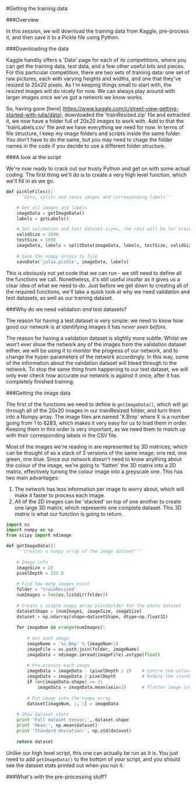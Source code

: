 #Getting the training data

###Overview

In this session, we will download the training data from Kaggle, pre-process it, and then save it to a Pickle file using Python.

###Downloading the data

Kaggle handily offers a 'Data' page for each of its competitions, where you can get the training data, test data, and a few other useful bits and pieces. For this particular competition, there are two sets of training data: one set of raw pictures, each with varying heights and widths, and one that they've resized to 20x20 pixels. As I'm keeping things small to start with, the resized images will do nicely for now. We can always play around with larger images once we've got a network we know works.

So, having gone [here] (https://www.kaggle.com/c/street-view-getting-started-with-julia/data), downloaded the 'trainResized.zip' file and extracted it, we now have a folder full of 20x20 images to work with. Add to that the 'trainLabels.csv' file and we have everything we need for now. In terms of file structure, I keep my image folders and scripts inside the same folder. You don't have to do the same, but you may need to chage the folder names in the code if you decide to use a different folder structure.

###A look at the script

We're now ready to crack out our trusty Python and get on with some actual coding. The first thing we'll do is to create a very high level function, which we'll fill in as we go.

```python
def pickleFiles():
	'''Gets, splits and saves images and corresponding labels'''

	# Get all images and labels
	imageData = getImageData()
	labels = getLabels()

	# Set validation and test dataset sizes, the rest will be for training (total images = 6283)
	validSize = 1000
	testSize = 1000
	imageData, labels = splitData(imageData, labels, testSize, validSize)
	
	# Save the numpy arrays to file
	saveData('julia.pickle', imageData, labels)
```

This is obviously not yet code that we can run - we still need to define all the functions we call. Nonetheless, it's still useful insofar as it gives us a clear idea of what we need to do. Just before we get down to creating all of the required functions, we'll take a quick look at why we need validation and test datasets, as well as our training dataset.

###Why do we need validation *and* test datasets?

The reason for having a test dataset is very simple: we need to know how good our network is at identifying images it has *never seen before*.

The reason for having a validation dataset is slightly more subtle. Whilst we won't ever show the network any of the images from the validation dataset either, we will be using it to monitor the progress of our network, and to change the hyper-parameters of the network accordingly. In this way, some of the information about the validation dataset will bleed through to the network. To stop the same thing from happening to our test dataset, we will only ever check how accurate our network is against it once, after it has completely finished training.

###Getting the image data

The first of the functions we need to define is ```getImageData()```, which will go through all of the 20x20 images in our trainResized folder, and turn them into a Numpy array. The image files are named 'X.Bmp' where X is a number going from 1 to 6283, which makes it very easy for us to load them in order. Keeping them in this order is very important, as we need them to match up with their corresponding labels in the CSV file.

Most of the images we're reading in are represented by 3D matrices, which can be thought of as a stack of 3 versions of the same image; one red, one green, one blue. Since our network doesn't need to know anything about the colour of the image, we're going to 'flatten' the 3D matrix into a 2D matrix, effectively turning the colour image into a greyscale one. This has two main advantages:

1. The network has less information per image to worry about, which will make it faster to process each image.
2. All of the 2D images can be 'stacked' on top of one another to create one large 3D matrix, which represents one complete dataset. This 3D matrix is what our function is going to return.

```python
import os
import numpy as np
from scipy import ndimage

def getImageData():
	'''Creates a numpy array of the image dataset'''
	
	# Image info
	imageSize = 20
	pixelDepth = 255.0
	
	# Find how many images exist
	folder = 'trainResized'
	numImages = len(os.listdir(folder))
	
	# Create a single numpy array placeholder for the whole dataset
	datasetShape = (numImages, imageSize, imageSize)
	dataset = np.ndarray(shape=datasetShape, dtype=np.float32)
	
	for imageNum in xrange(numImages):
		
		# Get each image
		imageName = '%s.Bmp' % (imageNum+1)
		imageFile = os.path.join(folder, imageName)
		imageData = ndimage.imread(imageFile).astype(float)
		
		# Pre-process each image
		imageData = imageData - (pixelDepth / 2)	# Centre the colour values around zero
		imageData = imageData / pixelDepth			# Reduce the standard deviation to 1
		if len(imageData.shape) == 3:
			imageData = imageData.mean(axis=2)		# Flatten image into a 2D greyscale image
		
		# Put image into the numpy array
		dataset[imageNum, :, :] = imageData
    
	# Show dataset stats
	print 'Full dataset tensor:', dataset.shape
	print 'Mean:', np.mean(dataset)
	print 'Standard deviation:', np.std(dataset)
	
	return dataset
```

Unlike our high level script, this one can actually be run as it is. You just need to add ```getImageData()``` to the bottom of your script, and you should see the dataset stats printed out when you run it.

###What's with the pre-processing stuff?

